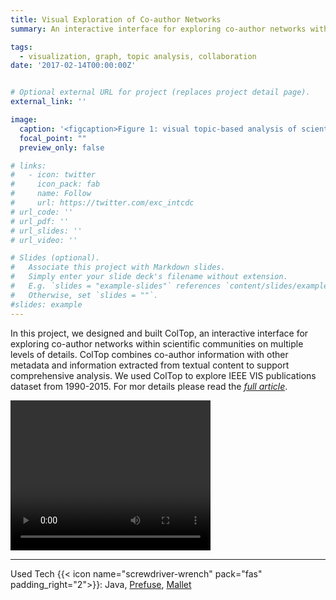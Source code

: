 ```yaml
---
title: Visual Exploration of Co-author Networks
summary: An interactive interface for exploring co-author networks within scientific communities.<br/>{{< icon name="screwdriver-wrench" pack="fas" >}} Java, <a href="http://vis.stanford.edu/papers/prefuse">Prefuse</a>, <a href="https://mimno.github.io/Mallet/index">Mallet</a>

tags:
  - visualization, graph, topic analysis, collaboration
date: '2017-02-14T00:00:00Z'


# Optional external URL for project (replaces project detail page).
external_link: ''

image:
  caption: '<figcaption>Figure 1: visual topic-based analysis of scientific community structure.</figcaption>'
  focal_point: ""
  preview_only: false

# links:
#   - icon: twitter
#     icon_pack: fab
#     name: Follow
#     url: https://twitter.com/exc_intcdc
# url_code: ''
# url_pdf: ''
# url_slides: ''
# url_video: ''

# Slides (optional).
#   Associate this project with Markdown slides.
#   Simply enter your slide deck's filename without extension.
#   E.g. `slides = "example-slides"` references `content/slides/example-slides.md`.
#   Otherwise, set `slides = ""`.
#slides: example
---
```



In this project, we designed and built ColTop, an interactive interface for exploring co-author networks within scientific communities on multiple levels of details. ColTop  combines co-author information with other metadata and information extracted from textual content to support comprehensive analysis. We used ColTop to explore IEEE VIS publications dataset from 1990-2015. For mor details please read the <cite><a href="/publication/abdelaal-2017-coltop">full article</a></cite>.


<video width="320" height="240" controls>
  <source src="FFsplit-171106-193724.mp4" type="video/mp4">
Your browser does not support the video tag.
<caption>A teaser video</caption>
</video>










----



Used Tech {{< icon name="screwdriver-wrench" pack="fas" padding_right="2">}}: Java, <a href="http://vis.stanford.edu/papers/prefuse">Prefuse</a>, <a href="https://mimno.github.io/Mallet/index">Mallet</a> 